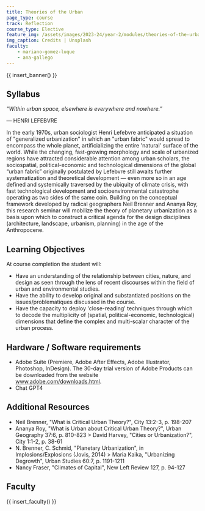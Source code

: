 ```yaml
---
title: Theories of the Urban
page_type: course
track: Reflection
course_type: Elective
feature_img: /assets/images/2023-24/year-2/modules/theories-of-the-urban.png
img_caption: Credits | Unsplash 
faculty:
    - mariano-gomez-luque
    - ana-gallego
---
```


{{ insert_banner() }}

## Syllabus

*“Within urban space, elsewhere is everywhere and nowhere.”*

— HENRI LEFEBVRE

In the early 1970s, urban sociologist Henri Lefebvre anticipated a situation of "generalized  urbanization" in which an "urban fabric" would spread to encompass the whole planet, artificializing  the entire 'natural' surface of the world. While the changing, fast-growing morphology and scale of  urbanized regions have attracted considerable attention among urban scholars, the sociospatial,  political-economic and technological dimensions of the global “urban fabric” originally postulated by  Lefebvre still awaits further systematization and theoretical development — even more so in an age  defined and systemically traversed by the ubiquity of climate crisis, with fast technological  development and socioenvironmental catastrophe operating as two sides of the same coin. Building  on the conceptual framework developed by radical geographers Neil Brenner and Ananya Roy, this  research seminar will mobilize the theory of planetary urbanization as a basis upon which to  construct a critical agenda for the design disciplines (architecture, landscape, urbanism, planning) in  the age of the Anthropocene.

## Learning Objectives

At course completion the student will:

- Have an understanding of the relationship between cities, nature, and design as seen through the  lens of recent discourses within the field of urban and environmental studies.
- Have the ability to develop original and substantiated positions on the issues/problematiques  discussed in the course.
- Have the capacity to deploy 'close-reading' techniques through which to decode the multiplicity of  (spatial, political-economic, technological) dimensions that define the complex and multi-scalar  character of the urban process.

## Hardware / Software requirements

- Adobe Suite (Premiere, Adobe After Effects, Adobe Illustrator, Photoshop, InDesign). The 30-day  trial version of Adobe Products can be downloaded from the website  
www.adobe.com/downloads.html. 
- Chat GPT4

## Additional Resources

- Neil Brenner, "What is Critical Urban Theory?", City 13:2-3, p. 198-207 
- Ananya Roy, "What is Urban about Critical Urban Theory?", Urban Geography 37:6, p. 810-823 > David Harvey, "Cities or Urbanization?", City 1:1-2, p. 38-61 
- N. Brenner, C. Schmid, "Planetary Urbanization", in Implosions/Explosions (Jovis, 2014) > Maria Kaika, "Urbanizing Degrowth", Urban Studies 60:7, p. 1191-1211  
- Nancy Fraser, "Climates of Capital", New Left Review 127, p. 94-127

## Faculty

{{ insert_faculty() }}